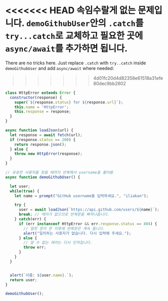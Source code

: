 
<<<<<<< HEAD
속임수랄게 없는 문제입니다. `demoGithubUser`안의 `.catch`를 `try...catch`로 교체하고 필요한 곳에 `async/await`를 추가하면 됩니다. 
=======
There are no tricks here. Just replace `.catch` with `try..catch` inside `demoGithubUser` and add `async/await` where needed:
>>>>>>> 4d01fc20d4d82358e61518a31efe80dec9bb2602

```js run
class HttpError extends Error {
  constructor(response) {
    super(`${response.status} for ${response.url}`);
    this.name = 'HttpError';
    this.response = response;
  }
}

async function loadJson(url) {
  let response = await fetch(url);
  if (response.status == 200) {
    return response.json();
  } else {
    throw new HttpError(response);
  }
}

// 유효한 사용자를 찾을 때까지 반복해서 username을 물어봄
async function demoGithubUser() {

  let user;
  while(true) {
    let name = prompt("GitHub username을 입력하세요.", "iliakan");

    try {
      user = await loadJson(`https://api.github.com/users/${name}`);
      break; // 에러가 없으므로 반복문을 빠져나옵니다.
    } catch(err) {
      if (err instanceof HttpError && err.response.status == 404) {
        // 얼럿 창이 뜬 이후에 반복문은 계속 돕니다.
        alert("일치하는 사용자가 없습니다. 다시 입력해 주세요.");
      } else {
        // 알 수 없는 에러는 다시 던져집니다.
        throw err;
      }
    }      
  }


  alert(`이름: ${user.name}.`);
  return user;
}

demoGithubUser();
```